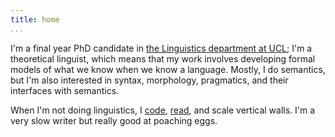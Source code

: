```yaml
---
title: home
...
```


I'm a final year PhD candidate in <a href="http://www.ucl.ac.uk/pals/research/linguistics">the Linguistics department at UCL</a>; I'm a theoretical linguist, which means that my work involves developing formal models of what we know when we know a language. Mostly, I do semantics, but I'm also interested in syntax, morphology, pragmatics, and their interfaces with semantics. 

When I'm not doing linguistics, I <a href="https://github.com/patrl">code</a>, <a href="https://www.goodreads.com/user/show/59694544-patrick-elliott">read</a>, and scale vertical walls. I'm a very slow writer but really good at poaching eggs.
